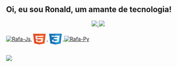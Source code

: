 ## Oi, eu sou Ronald, um amante de tecnologia!
<div align="center">
  <a href="https://github.com/r/D-Ronald">
  <img height="180em" src="https://github-readme-stats.vercel.app/api?username=D-Ronald&show_icons=true&theme=dark&include_all_commits=true&count_private=true"/>
  <img height="180em"  src="https://github-readme-stats.vercel.app/api/top-langs/?username=D-Ronald&layout=compact&langs_count=7&theme=dark"/>
</div>
<div style="display: inline_block"><br>
  <img align="center" alt="Rafa-Js" height="30" width="40" src="https://raw.[githubusercontent.com/devicons/devicon/master/icons/javascript/javascript-plain.svg](https://www.bing.com/ck/a?!&&p=8c485100e6f97c87JmltdHM9MTY4MDQ4MDAwMCZpZ3VpZD0wYmJiZTNlYy1lNDJjLTY5MDktMzI1ZS1mMjI1ZTU5ZDY4Y2ImaW5zaWQ9NTQ1MA&ptn=3&hsh=3&fclid=0bbbe3ec-e42c-6909-325e-f225e59d68cb&u=a1L2ltYWdlcy9zZWFyY2g_cT1naXRodWJjb250ZW50K3B5dGhvbitpY29uJmlkPUQwNUFGQzgyRUQxQTk1NzI3M0YyM0JBQTlCOEE3NkMzRTQxMjk5QkMmRk9STT1JUUZSQkE&ntb=1)">
  <img align="center" alt="Rafa-HTML" height="30" width="40" src="https://raw.githubusercontent.com/devicons/devicon/master/icons/html5/html5-original.svg">
  <img align="center" alt="Rafa-CSS" height="30" width="40" src="https://raw.githubusercontent.com/devicons/devicon/master/icons/css3/css3-original.svg">
  <img align="center" alt="Rafa-Py" height="30" width="40" src="https://raw.githubusercontent.com/devicons/devicon/master/icons/python/Ppython-original.svg"

</div>
  
  ##
<div> 
  <a href="https://instagram.com/d_ronald_" target="_blank"> <img src="https://img.shields.io/badge/-Instagram-%23E4405F?style=for-the-badge&logo=instagram&logoColor=white" target="_blank"></a>
</div>
